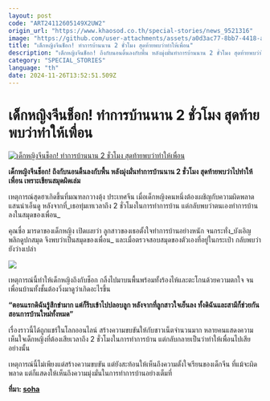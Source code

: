 ```yaml
---
layout: post
code: "ART24112605149X2UW2"
origin_url: "https://www.khaosod.co.th/special-stories/news_9521316"
image: "https://github.com/user-attachments/assets/a0d3ac77-8bb7-4418-afad-f047cd79732c"
title: "เด็กหญิงจีนช็อก! ทำการบ้านนาน 2 ชั่วโมง สุดท้ายพบว่าทำให้เพื่อน"
description: "เด็กหญิงจีนช็อก! ถึงกับนอนดิ้นลงกับพื้น หลังมุ่งมั่นทำการบ้านนาน 2 ชั่วโมง สุดท้ายพบว่าไปทำให้เพื่อน เพราะเขียนสมุดผิดเล่ม"
category: "SPECIAL_STORIES"
language: "th"
date: 2024-11-26T13:52:51.509Z
---
```


# เด็กหญิงจีนช็อก! ทำการบ้านนาน 2 ชั่วโมง สุดท้ายพบว่าทำให้เพื่อน

[![เด็กหญิงจีนช็อก! ทำการบ้านนาน 2 ชั่วโมง สุดท้ายพบว่าทำให้เพื่อน](https://www.khaosod.co.th/wpapp/uploads/2024/11/homework-china-2.jpg "เด็กหญิงจีนช็อก! ทำการบ้านนาน 2 ชั่วโมง สุดท้ายพบว่าทำให้เพื่อน")](https://www.khaosod.co.th/wpapp/uploads/2024/11/homework-china-2.jpg)

**เด็กหญิงจีนช็อก! ถึงกับนอนดิ้นลงกับพื้น หลังมุ่งมั่นทำการบ้านนาน 2 ชั่วโมง สุดท้ายพบว่าไปทำให้เพื่อน เพราะเขียนสมุดผิดเล่ม**

เหตุการณ์สุดฮาเกิดขึ้นที่มณฑลกวางตุ้ง ประเทศจีน เมื่อเด็กหญิงคนหนึ่งต้องเผชิญกับความผิดพลาดแสนน่าเอ็นดู หลังจากที่_เธอทุ่มเทเวลาถึง 2 ชั่วโมงในการทำการบ้าน แต่กลับพบว่าตนเองทำการบ้านลงในสมุดของเพื่อน_

คุณซื่อ มารดาของเด็กหญิง เปิดเผยว่า ลูกสาวของเธอตั้งใจทำการบ้านอย่างหนัก จนกระทั่ง_บังเอิญพลิกดูปกสมุด จึงพบว่าเป็นสมุดของเพื่อน_ และเมื่อตรวจสอบสมุดของตัวเองที่อยู่ในกระเป๋า กลับพบว่ายังว่างเปล่า

[![](https://www.khaosod.co.th/wpapp/uploads/2024/11/1-65-696x387.jpg)](https://www.khaosod.co.th/wpapp/uploads/2024/11/1-65.jpg)

เหตุการณ์นี้ทำให้เด็กหญิงถึงกับช็อก กลิ้งไปมาบนพื้นพร้อมทั้งร้องไห้และตะโกนด้วยความตกใจ จนเพื่อนบ้านทั้งชั้นต้องวิ่งมาดูว่าเกิดอะไรขึ้น

**“ตอนแรกดิฉันรู้สึกขำมาก แต่ก็รีบเข้าไปปลอบลูก หลังจากที่ลูกสาวใจเย็นลง ทั้งดิฉันและสามีก็ช่วยกันสอนการบ้านใหม่ทั้งหมด”**

เรื่องราวนี้ได้ถูกแชร์ในโลกออนไลน์ สร้างความขบขันให้กับชาวเน็ตจำนวนมาก หลายคนแสดงความเห็นใจเด็กหญิงที่ต้องเสียเวลาถึง 2 ชั่วโมงในการทำการบ้าน แต่กลับกลายเป็นว่าทำให้เพื่อนไปเสียอย่างนั้น

เหตุการณ์นี้ไม่เพียงแต่สร้างความขบขัน แต่ยังสะท้อนให้เห็นถึงความตั้งใจเรียนของเด็กจีน ที่แม้จะผิดพลาด แต่ก็แสดงให้เห็นถึงความมุ่งมั่นในการทำการบ้านอย่างเต็มที่

**ที่มา: [soha](https://soha.vn/vua-lam-bai-tap-xong-be-gai-bat-ngo-lan-dung-ra-giua-nha-gao-khoc-hang-xom-cung-voi-vang-keo-sang-hoi-tham-198241120144345745.htm?fbclid=IwY2xjawGyJBBleHRuA2FlbQIxMAABHU9RMxsnZOXrfD0961HklMcp1cHRzCRV7ZsbfaAYomyuJCBqzwd27vLjlw_aem_bY7AxEzwB6mFaAIrTlTxGQ)**